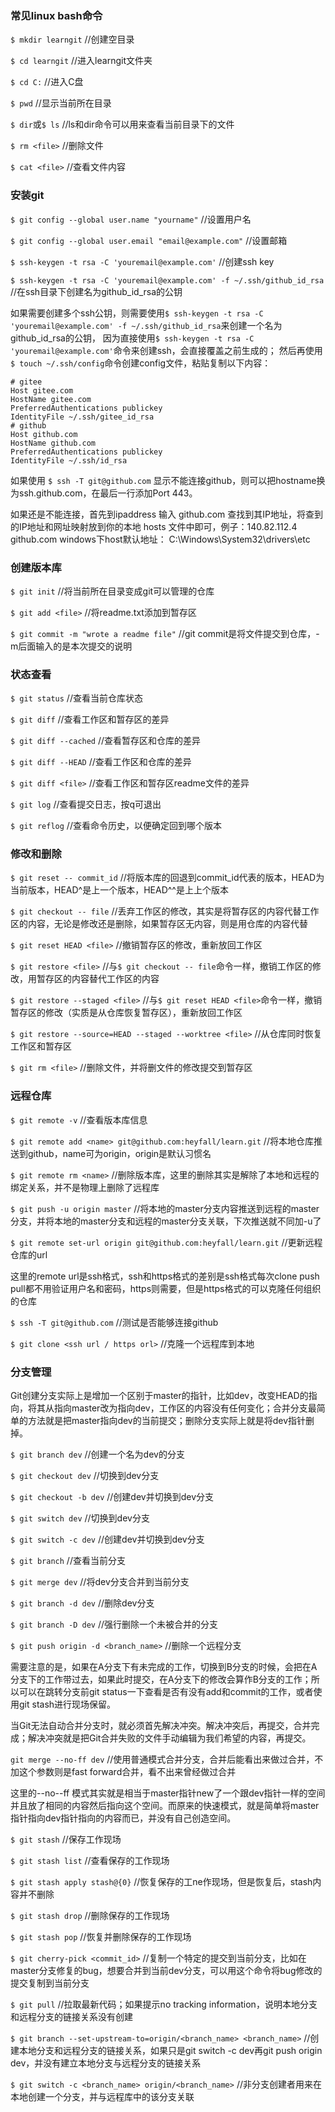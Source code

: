 ### 常见linux bash命令

`$ mkdir learngit`            //创建空目录

`$ cd learngit`               //进入learngit文件夹

`$ cd C:`                     //进入C盘

`$ pwd`                       //显示当前所在目录

`$ dir`或`$ ls`               //ls和dir命令可以用来查看当前目录下的文件

`$ rm <file>`                 //删除文件

`$ cat <file>`                //查看文件内容

### 安装git

`$ git config --global user.name "yourname"`       //设置用户名

`$ git config --global user.email "email@example.com"`   //设置邮箱

`$ ssh-keygen -t rsa -C 'youremail@example.com'`   //创建ssh key

`$ ssh-keygen -t rsa -C 'youremail@example.com' -f ~/.ssh/github_id_rsa`  //在ssh目录下创建名为github_id_rsa的公钥

如果需要创建多个ssh公钥，则需要使用``$ ssh-keygen -t rsa -C 'youremail@example.com' -f ~/.ssh/github_id_rsa``来创建一个名为github_id_rsa的公钥，
因为直接使用``$ ssh-keygen -t rsa -C 'youremail@example.com'``命令来创建ssh，会直接覆盖之前生成的；
然后再使用`$ touch ~/.ssh/config`命令创建config文件，粘贴复制以下内容：
```
# gitee
Host gitee.com
HostName gitee.com
PreferredAuthentications publickey
IdentityFile ~/.ssh/gitee_id_rsa
# github
Host github.com
HostName github.com
PreferredAuthentications publickey
IdentityFile ~/.ssh/id_rsa
```

如果使用 `$ ssh -T git@github.com` 显示不能连接github，则可以把hostname换为ssh.github.com，在最后一行添加Port 443。

如果还是不能连接，首先到ipaddress 输入 github.com 查找到其IP地址，将查到的IP地址和网址映射放到你的本地 hosts 文件中即可，例子：140.82.112.4 github.com
windows下host默认地址： C:\Windows\System32\drivers\etc

### 创建版本库

`$ git init`                  //将当前所在目录变成git可以管理的仓库

`$ git add <file>`        //将readme.txt添加到暂存区

`$ git commit -m "wrote a readme file"` //git commit是将文件提交到仓库，-m后面输入的是本次提交的说明

### 状态查看

`$ git status`                //查看当前仓库状态

`$ git diff`                  //查看工作区和暂存区的差异

`$ git diff --cached`         //查看暂存区和仓库的差异

`$ git diff --HEAD`           //查看工作区和仓库的差异

`$ git diff <file>`          //查看工作区和暂存区readme文件的差异

`$ git log`                   //查看提交日志，按q可退出

`$ git reflog`                //查看命令历史，以便确定回到哪个版本

### 修改和删除

`$ git reset -- commit_id`    //将版本库的回退到commit_id代表的版本，HEAD为当前版本，HEAD^是上一个版本，HEAD^^是上上个版本

`$ git checkout -- file`      //丢弃工作区的修改，其实是将暂存区的内容代替工作区的内容，无论是修改还是删除，如果暂存区无内容，则是用仓库的内容代替

`$ git reset HEAD <file>`    //撤销暂存区的修改，重新放回工作区

`$ git restore <file>`       //与`$ git checkout -- file`命令一样，撤销工作区的修改，用暂存区的内容替代工作区的内容

`$ git restore --staged <file>`  //与`$ git reset HEAD <file>`命令一样，撤销暂存区的修改（实质是从仓库恢复暂存区），重新放回工作区

`$ git restore --source=HEAD --staged --worktree <file>` //从仓库同时恢复工作区和暂存区

`$ git rm <file>`             //删除文件，并将删文件的修改提交到暂存区

### 远程仓库

`$ git remote -v`             //查看版本库信息

`$ git remote add <name> git@github.com:heyfall/learn.git`  //将本地仓库推送到github，name可为origin，origin是默认习惯名

`$ git remote rm <name>`      //删除版本库，这里的删除其实是解除了本地和远程的绑定关系，并不是物理上删除了远程库

`$ git push -u origin master`     //将本地的master分支内容推送到远程的master分支，并将本地的master分支和远程的master分支关联，下次推送就不同加-u了

`$ git remote set-url origin git@github.com:heyfall/learn.git`   //更新远程仓库的url

这里的remote url是ssh格式，ssh和https格式的差别是ssh格式每次clone push pull都不用验证用户名和密码，https则需要，但是https格式的可以克隆任何组织的仓库

`$ ssh -T git@github.com`     //测试是否能够连接github

`$ git clone <ssh url / https orl>`  //克隆一个远程库到本地

### 分支管理

Git创建分支实际上是增加一个区别于master的指针，比如dev，改变HEAD的指向，将其从指向master改为指向dev，工作区的内容没有任何变化；合并分支最简单的方法就是把master指向dev的当前提交；删除分支实际上就是将dev指针删掉。

`$ git branch dev`             //创建一个名为dev的分支

`$ git checkout dev`           //切换到dev分支

`$ git checkout -b dev`        //创建dev并切换到dev分支

`$ git switch dev`             //切换到dev分支

`$ git switch -c dev`          //创建dev并切换到dev分支

`$ git branch`                 //查看当前分支

`$ git merge dev`              //将dev分支合并到当前分支

`$ git branch -d dev`          //删除dev分支

`$ git branch -D dev`          //强行删除一个未被合并的分支

`$ git push origin -d <branch_name>`   //删除一个远程分支

需要注意的是，如果在A分支下有未完成的工作，切换到B分支的时候，会把在A分支下的工作带过去，如果此时提交，在A分支下的修改会算作B分支的工作；所以可以在跳转分支前git status一下查看是否有没有add和commit的工作，或者使用git stash进行现场保留。

当Git无法自动合并分支时，就必须首先解决冲突。解决冲突后，再提交，合并完成；解决冲突就是把Git合并失败的文件手动编辑为我们希望的内容，再提交。

`git merge --no-ff dev`         //使用普通模式合并分支，合并后能看出来做过合并，不加这个参数则是fast forward合并，看不出来曾经做过合并

这里的--no--ff 模式其实就是相当于master指针new了一个跟dev指针一样的空间并且放了相同的内容然后指向这个空间。而原来的快速模式，就是简单将master指针指向dev指针指向的内容而已，并没有自己创造空间。

`$ git stash`                             //保存工作现场

`$ git stash list`                        //查看保存的工作现场

`$ git stash apply stash@{0}`             //恢复保存的工ne作现场，但是恢复后，stash内容并不删除

`$ git stash drop`                        //删除保存的工作现场

`$ git stash pop`                         //恢复并删除保存的工作现场

`$ git cherry-pick <commit_id>`           //复制一个特定的提交到当前分支，比如在master分支修复的bug，想要合并到当前dev分支，可以用这个命令将bug修改的提交复制到当前分支

`$ git pull`                              //拉取最新代码；如果提示no tracking information，说明本地分支和远程分支的链接关系没有创建

`$ git branch --set-upstream-to=origin/<branch_name> <branch_name>`   //创建本地分支和远程分支的链接关系，如果只是git switch -c dev再git push origin dev，并没有建立本地分支与远程分支的链接关系

`$ git switch -c <branch_name> origin/<branch_name>`  //非分支创建者用来在本地创建一个分支，并与远程库中的该分支关联
